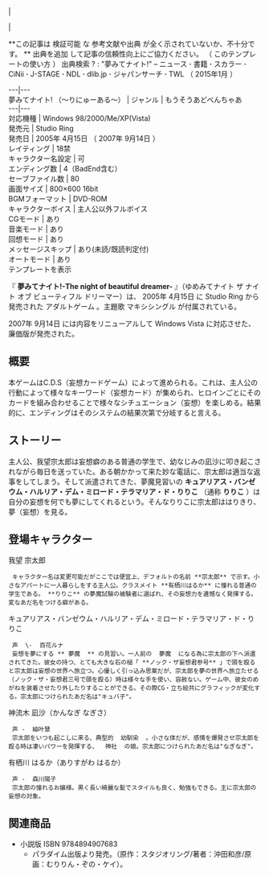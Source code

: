 |

|

**この記事は 検証可能  な  参考文献や出典  が全く示されていないか、不十分です。 ** 出典を追加  して記事の信頼性向上にご協力ください。  （
このテンプレートの使い方  ）  出典検索  ?  :  "夢みてナイト!"  –  ニュース  **·** 書籍  **·** スカラー  **·**
CiNii  **·** J-STAGE  **·** NDL  **·** dlib.jp  **·** ジャパンサーチ  **·** TWL  （
2015年1月  ）  
  
---|---  
夢みてナイト!  （〜りにゅーある〜）  |  ジャンル  |  もうそうあどべんちゃあ   
---|---  
対応機種  |  Windows 98/2000/Me/XP(Vista)   
発売元  |  Studio Ring   
発売日  |  2005年  4月15日  （  2007年  9月14日  ）   
レイティング  |  18禁   
キャラクター名設定  |  可   
エンディング数  |  4（BadEnd含む）   
セーブファイル数  |  80   
画面サイズ  |  800×600 16bit   
BGMフォーマット  |  DVD-ROM   
キャラクターボイス  |  主人公以外フルボイス   
CGモード  |  あり   
音楽モード  |  あり   
回想モード  |  あり   
メッセージスキップ  |  あり(未読/既読判定付)   
オートモード  |  あり   
テンプレートを表示  
  
『 **夢みてナイト!-The night of beautiful dreamer-** 』（ゆめみてナイト ザ ナイト オブ ビューティフル
ドリーマー）は、  2005年  4月15日  に  Studio Ring  から発売された  アダルトゲーム  。主題歌  マキシシングル
が付属されている。

2007年  9月14日  には内容をリニューアルして  Windows Vista  に対応させた、廉価版が発売された。

##  概要  

本ゲームはC.D.S（妄想カードゲーム）によって進められる。これは、主人公の行動によって様々なキーワード（妄想カード）が集められ、ヒロインごとにそのカードを組み合わせることで様々なシチュエーション（妄想）を楽しめる。結果的に、エンディングはそのシステムの結果次第で分岐すると言える。

##  ストーリー  

主人公、我望宗太郎は妄想癖のある普通の学生で、幼なじみの凪沙に叩き起こされながら毎日を送っていた。ある朝かかって来た妙な電話に、宗太郎は適当な返事をしてしまう。そして派遣されてきた、夢魔見習いの
**キュアリアス・バンゼウム・ハルリア・デム・ミロード・テラマリア・ド・りりこ** （通称 **りりこ**
）は自分の妄想を何でも夢にしてくれるという。そんなりりこに宗太郎ははりきり、夢（妄想）を見る。

##  登場キャラクター  

我望 宗太郎

     キャラクター名は変更可能だがここでは便宜上、デフォルトの名前 **宗太郎** で示す。小さなアパートに一人暮らしをする主人公。クラスメイト **有栖川はるか** に憧れる普通の学生である。 **りりこ** の夢魔試験の被験者に選ばれ、その妄想力を遺憾なく発揮する。変なあだ名をつける癖がある。 
キュアリアス・バンゼウム・ハルリア・デム・ミロード・テラマリア・ド・りりこ

     声  \-  百花ルナ 
     妄想を夢にする ** 夢魔  ** の見習い。一人前の  夢魔  になる為に宗太郎の下へ派遣されてきた。彼女の持つ、とても大きな石の槌「 **ノック・ザ妄想君参号** 」で頭を殴ると宗太郎は妄想の世界へ旅立つ。心優しく引っ込み思案だが、宗太郎を夢の世界へ旅立たせる（ノック・ザ・妄想君三号で頭を殴る）時は様々な手を使い、容赦ない。ゲーム中、彼女のめがねを装着させたり外したりすることができる。その際CG・立ち絵共にグラフィックが変化する。宗太郎につけられたあだ名は"キュバ子"。 
神流木 凪沙（かんなぎ なぎさ）

     声 -  紬叶慧 
     宗太郎をいつも起こしに来る、典型的  幼馴染  。小さな体だが、感情を爆発させ宗太郎を殴る時は凄いパワーを発揮する、  神社  の娘。宗太郎につけられたあだ名は"なぎなぎ"。 
有栖川 はるか（ありすがわ はるか）

     声 -  森川陽子 
     宗太郎の憧れるお嬢様。黒く長い綺麗な髪でスタイルも良く、勉強もできる。主に宗太郎の妄想の対象。 

##  関連商品  

  * 小説版  ISBN 9784894907683 
    * パラダイム出版より発売。（原作：スタジオリング/著者：沖田和彦/原画：むりりん・ぞの・ケイ）。 

